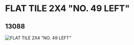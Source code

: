 # FLAT TILE 2X4 "NO. 49 LEFT"
## 13088
![FLAT TILE 2X4 "NO. 49 LEFT"](https://lc-www-live-s.legocdn.com/media/bricks/5/2/6023282.jpg)